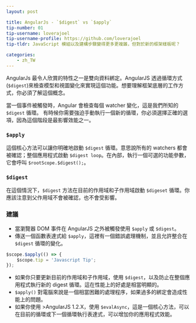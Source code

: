 ```yaml
---
layout: post

title: AngularJs - `$digest` vs `$apply`
tip-number: 01
tip-username: loverajoel
tip-username-profile: https://github.com/loverajoel
tip-tldr: JavaScript 模組以及建構步驟變得更多更複雜，但對於新的框架樣板呢？

categories:
    - zh_TW
---
```


AngularJs 最令人欣賞的特性之一是雙向資料綁定。AngularJS 透過循環方式(`$digest`)來檢查模型和視圖變化來實現這個功能。想要理解框架底層的工作方式，你必須了解這個概念。

當一個事件被觸發時，Angular 會檢查每個 watcher 變化，這是我們所知的 `$digest` 循環。
有時候你需要強迫手動執行一個新的循環，你必須選擇正確的選項，因為這個階段是最影響效能之一。

### `$apply`
這個核心方法可以讓你明確地啟動 `$digest` 循環。意思說所有的 watchers 都會被確認；整個應用程式啟動 `$digest loop`。在內部，執行一個可選的功能參數，它會呼叫 `$rootScope.$digest();`。

### `$digest`
在這個情況下，`$digest` 方法在目前的作用域和子作用域啟動 `$digeset` 循環。你應該注意到父作用域不會被確認，也不會受影響。

### 建議
- 當瀏覽器 DOM 事件在 AngularJS 之外被觸發使用 `$apply` 或 `$digest`。
- 傳送一個函數表達式給 `$apply`，這裡有一個錯誤處理機制，並且允許整合在 `$digest` 循環的變化。

```javascript
$scope.$apply(() => {
	$scope.tip = 'Javascript Tip';
});
```

- 如果你只要更新目前的作用域和子作用域，使用 `$digest`，以及防止在整個應用程式執行新的 digest 循環。這在性能上的好處是相當明顯的。
- `$apply()` 對電腦來說是一個相當困難的處理程序，如果過多的綁定會造成性能上的問題。
- 如果你使用 >AngularJS 1.2.X，使用 `$evalAsync`，這是一個核心方法，可以在目前的循環或下一個循環執行表達式，可以增加你的應用程式效能。
